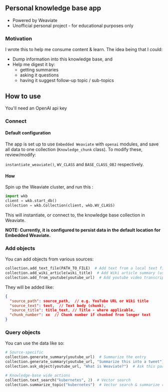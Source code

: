 ## Personal knowledge base app

- Powered by Weaviate
- Unofficial personal project - for educational purposes only 

### Motivation

I wrote this to help me consume content & learn. The idea being that I could:
- Dump information into this knowledge base, and
- Help me digest it by:
    - getting summaries
    - asking it questions
    - having it suggest follow-up topic / sub-topics

## How to use

You'll need an OpenAI api key

### Connect

#### Default configuration

The app is set up to use `Embedded Weaviate` with `openai` modules, and save all data to one collection (`Knowledge_chunk` class). To modify these, review/modify:

`instantiate_weaviate()`, `WV_CLASS` and `BASE_CLASS_OBJ` respectively.

#### How

Spin up the Weaviate cluster, and run this :

```python
import wkb
client = wkb.start_db()
collection = wkb.Collection(client, wkb.WV_CLASS)
```

This will instantiate, or connect to, the knowledge base collection in Weaviate.

**NOTE: Currently, it is configured to persist data in the default location for Embedded Weaviate.**

### Add objects

You can add objects from various sources:

```python
collection.add_text_file(PATH_TO_FILE)  # Add text from a local text file
collection.add_wiki_article(wiki_title)  # Add Wiki article summary (use Wikipedia article title)
collection.add_from_youtube(youtube_url)  # Add youtube video transcript (use YouTube URL)
```

They will be added like: 

```json
{
  "source_path": source_path,  // e.g. YouTube URL or Wiki title
  "source_text": text,  // Text body (chunk),
  "source_title": title_text, // Title - where applicable,
  "chunk_number": xx  // Chunk number if chunked from longer text
}
```

### Query objects

You can use the data like so:

```python
# Source-specific
collection.generate_summary(youtube_url)  # Summarize the entry
collection.generate_summary(youtube_url, "Summarize this into a tweet")  # Summarize the entry, using this specific instruction
collection.ask_object(youtube_url, "What is Weaviate?")  # Ask this particular source 

# Knowledge-base wide actions
collection.text_search("kubernetes", 2)  # Vector search
collection.summarize_topic("kubernetes")  # Vector search & summarize results
```
